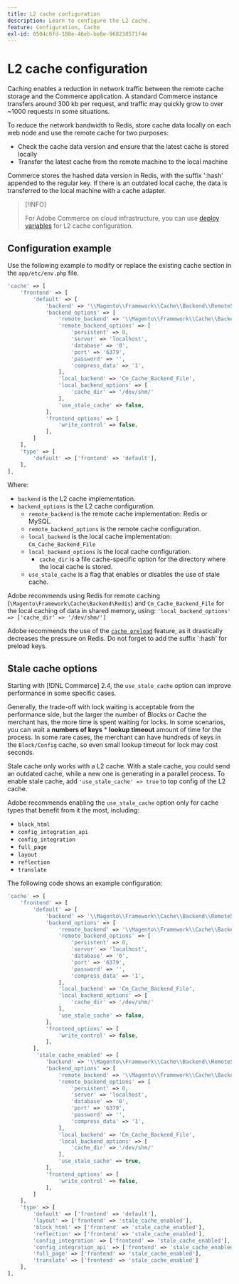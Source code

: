 ```yaml
---
title: L2 cache configuration
description: Learn to configure the L2 cache.
feature: Configuration, Cache
exl-id: 0504c6fd-188e-46eb-be8e-968238571f4e
---
```

# L2 cache configuration

Caching enables a reduction in network traffic between the remote cache storage and the Commerce application. A standard Commerce instance transfers around 300 kb per request, and traffic may quickly grow to over ~1000 requests in some situations.

To reduce the network bandwidth to Redis, store cache data locally on each web node and use the remote cache for two purposes:

- Check the cache data version and ensure that the latest cache is stored locally
- Transfer the latest cache from the remote machine to the local machine

Commerce stores the hashed data version in Redis, with the suffix ':hash' appended to the regular key. If there is an outdated local cache, the data is transferred to the local machine with a cache adapter.

>[!INFO]
>
>For Adobe Commerce on cloud infrastructure, you can use [deploy variables](https://experienceleague.adobe.com/docs/commerce-cloud-service/user-guide/configure/env/stage/variables-deploy.html#redis_backend) for L2 cache configuration.

## Configuration example

Use the following example to modify or replace the existing cache section in the `app/etc/env.php` file.

```php
'cache' => [
    'frontend' => [
        'default' => [
            'backend' => '\\Magento\\Framework\\Cache\\Backend\\RemoteSynchronizedCache',
            'backend_options' => [
                'remote_backend' => '\\Magento\\Framework\\Cache\\Backend\\Redis',
                'remote_backend_options' => [
                    'persistent' => 0,
                    'server' => 'localhost',
                    'database' => '0',
                    'port' => '6379',
                    'password' => '',
                    'compress_data' => '1',
                ],
                'local_backend' => 'Cm_Cache_Backend_File',
                'local_backend_options' => [
                    'cache_dir' => '/dev/shm/'
                ],
                'use_stale_cache' => false,
            ],
            'frontend_options' => [
                'write_control' => false,
            ],
        ]
    ],
    'type' => [
        'default' => ['frontend' => 'default'],
    ],
],
```

Where:

- `backend` is the L2 cache implementation.
- `backend_options` is the L2 cache configuration.
  - `remote_backend` is the remote cache implementation: Redis or MySQL.
  - `remote_backend_options` is the remote cache configuration.
  - `local_backend` is the local cache implementation: `Cm_Cache_Backend_File`
  - `local_backend_options` is the local cache configuration.
    - `cache_dir` is a file cache-specific option for the directory where the local cache is stored.
  - `use_stale_cache` is a flag that enables or disables the use of stale cache.

Adobe recommends using Redis for remote caching (`\Magento\Framework\Cache\Backend\Redis`) and `Cm_Cache_Backend_File` for the local caching of data in shared memory, using: `'local_backend_options' => ['cache_dir' => '/dev/shm/']`

Adobe recommends the use of the [`cache preload`](redis-pg-cache.md#redis-preload-feature) feature, as it drastically decreases the pressure on Redis. Do not forget to add the suffix ':hash' for preload keys.

## Stale cache options

Starting with [!DNL Commerce] 2.4, the `use_stale_cache` option can improve performance in some specific cases.

Generally, the trade-off with lock waiting is acceptable from the performance side, but the larger the number of Blocks or Cache the merchant has, the more time is spent waiting for locks. In some scenarios, you can wait a **numbers of keys** \* **lookup timeout** amount of time for the process. In some rare cases, the merchant can have hundreds of keys in the `Block/Config` cache, so even small lookup timeout for lock may cost seconds.

Stale cache only works with a L2 cache. With a stale cache, you could send an outdated cache, while a new one is generating in a parallel process. To enable stale cache, add `'use_stale_cache' => true` to top config of the L2 cache.

Adobe recommends enabling the `use_stale_cache` option only for cache types that benefit from it the most, including:

-  `block_html`
-  `config_integration_api`
-  `config_integration`
-  `full_page`
-  `layout`
-  `reflection`
-  `translate`

The following code shows an example configuration:

```php
'cache' => [
    'frontend' => [
        'default' => [
            'backend' => '\\Magento\\Framework\\Cache\\Backend\\RemoteSynchronizedCache',
            'backend_options' => [
                'remote_backend' => '\\Magento\\Framework\\Cache\\Backend\\Redis',
                'remote_backend_options' => [
                    'persistent' => 0,
                    'server' => 'localhost',
                    'database' => '0',
                    'port' => '6379',
                    'password' => '',
                    'compress_data' => '1',
                ],
                'local_backend' => 'Cm_Cache_Backend_File',
                'local_backend_options' => [
                    'cache_dir' => '/dev/shm/'
                ],
                'use_stale_cache' => false,
            ],
            'frontend_options' => [
                'write_control' => false,
            ],
        ],
         'stale_cache_enabled' => [
            'backend' => '\\Magento\\Framework\\Cache\\Backend\\RemoteSynchronizedCache',
            'backend_options' => [
                'remote_backend' => '\\Magento\\Framework\\Cache\\Backend\\Redis',
                'remote_backend_options' => [
                    'persistent' => 0,
                    'server' => 'localhost',
                    'database' => '0',
                    'port' => '6379',
                    'password' => '',
                    'compress_data' => '1',
                ],
                'local_backend' => 'Cm_Cache_Backend_File',
                'local_backend_options' => [
                    'cache_dir' => '/dev/shm/'
                ],
                'use_stale_cache' => true,
            ],
            'frontend_options' => [
                'write_control' => false,
            ],
        ]
    ],
    'type' => [
        'default' => ['frontend' => 'default'],
        'layout' => ['frontend' => 'stale_cache_enabled'],
        'block_html' => ['frontend' => 'stale_cache_enabled'],
        'reflection' => ['frontend' => 'stale_cache_enabled'],
        'config_integration' => ['frontend' => 'stale_cache_enabled'],
        'config_integration_api' => ['frontend' => 'stale_cache_enabled'],
        'full_page' => ['frontend' => 'stale_cache_enabled'],
        'translate' => ['frontend' => 'stale_cache_enabled']
    ],
],
```
